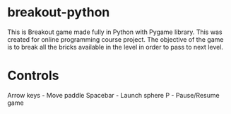 # breakout-python
This is Breakout game made fully in Python with Pygame library. This was created for online programming course project. The objective of the game is to break all the bricks available in the level in order to pass to next level.

# Controls
Arrow keys - Move paddle
Spacebar - Launch sphere
P - Pause/Resume game

